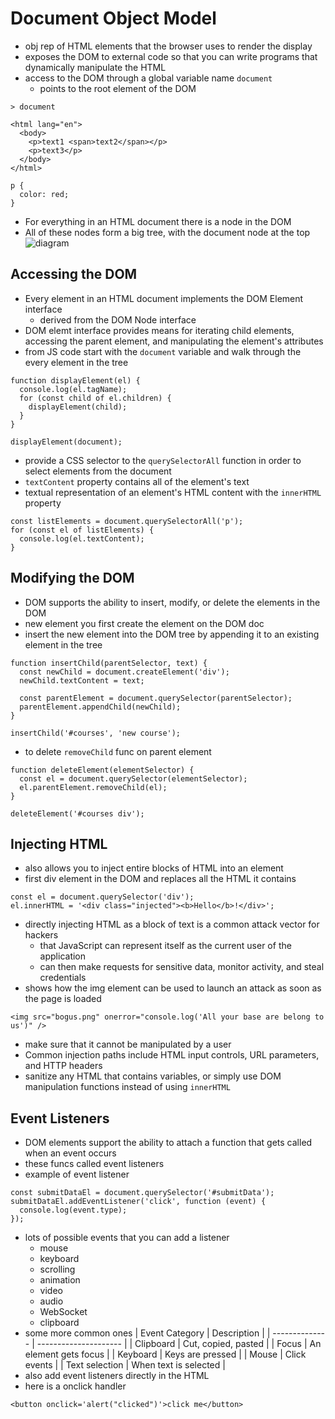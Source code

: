 # Document Object Model
- obj rep of HTML elements that the browser uses to render the display
- exposes the DOM to external code so that you can write programs that dynamically manipulate the HTML
- access to the DOM through a global variable name `document`
    - points to the root element of the DOM
```
> document

<html lang="en">
  <body>
    <p>text1 <span>text2</span></p>
    <p>text3</p>
  </body>
</html>
```
```
p {
  color: red;
}
```
- For everything in an HTML document there is a node in the DOM
- All of these nodes form a big tree, with the document node at the top
![diagram](https://github.com/webprogramming260/.github/raw/main/profile/javascript/dom/dom.jpg)

## Accessing the DOM
- Every element in an HTML document implements the DOM Element interface
    - derived from the DOM Node interface
- DOM elemt interface provides means for iterating child elements, accessing the parent element, and manipulating the element's attributes
- from JS code start with the `document` variable and walk through the every element in the tree
```
function displayElement(el) {
  console.log(el.tagName);
  for (const child of el.children) {
    displayElement(child);
  }
}

displayElement(document);
```
- provide a CSS selector to the `querySelectorAll` function in order to select elements from the document
- `textContent` property contains all of the element's text
- textual representation of an element's HTML content with the `innerHTML` property
```
const listElements = document.querySelectorAll('p');
for (const el of listElements) {
  console.log(el.textContent);
}
```

## Modifying the DOM
- DOM supports the ability to insert, modify, or delete the elements in the DOM
- new element you first create the element on the DOM doc
- insert the new element into the DOM tree by appending it to an existing element in the tree
```
function insertChild(parentSelector, text) {
  const newChild = document.createElement('div');
  newChild.textContent = text;

  const parentElement = document.querySelector(parentSelector);
  parentElement.appendChild(newChild);
}

insertChild('#courses', 'new course');
```
- to delete `removeChild` func on parent element
```
function deleteElement(elementSelector) {
  const el = document.querySelector(elementSelector);
  el.parentElement.removeChild(el);
}

deleteElement('#courses div');
```

## Injecting HTML
- also allows you to inject entire blocks of HTML into an element
- first div element in the DOM and replaces all the HTML it contains
```
const el = document.querySelector('div');
el.innerHTML = '<div class="injected"><b>Hello</b>!</div>';
```
- directly injecting HTML as a block of text is a common attack vector for hackers
    - that JavaScript can represent itself as the current user of the application
    - can then make requests for sensitive data, monitor activity, and steal credentials
- shows how the img element can be used to launch an attack as soon as the page is loaded
```
<img src="bogus.png" onerror="console.log('All your base are belong to us')" />
```
- make sure that it cannot be manipulated by a user
- Common injection paths include HTML input controls, URL parameters, and HTTP headers
- sanitize any HTML that contains variables, or simply use DOM manipulation functions instead of using `innerHTML`

## Event Listeners
- DOM elements support the ability to attach a function that gets called when an event occurs
- these funcs called event listeners
- example of event listener
```
const submitDataEl = document.querySelector('#submitData');
submitDataEl.addEventListener('click', function (event) {
  console.log(event.type);
});
```
- lots of possible events that you can add a listener
    - mouse
    - keyboard
    - scrolling
    - animation
    - video
    - audio
    - WebSocket
    - clipboard
- some more common ones
| Event Category | Description           |
| -------------- | --------------------- |
| Clipboard      | Cut, copied, pasted   |
| Focus          | An element gets focus |
| Keyboard       | Keys are pressed      |
| Mouse          | Click events          |
| Text selection | When text is selected |
- also add event listeners directly in the HTML
- here is a onclick handler
```
<button onclick='alert("clicked")'>click me</button>
```